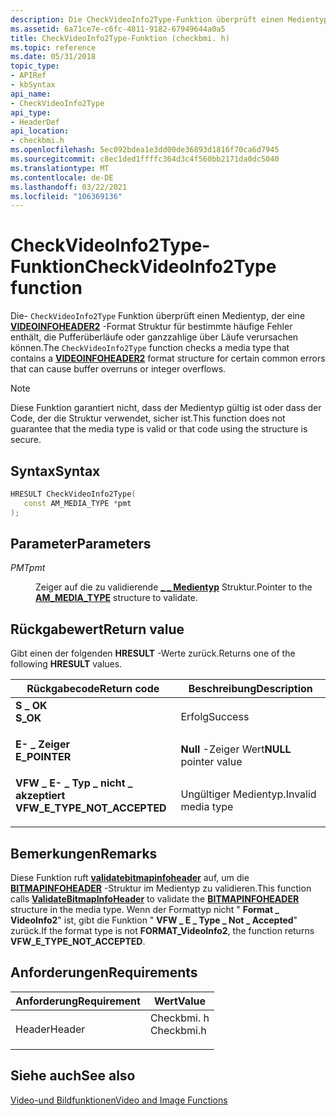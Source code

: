 ```yaml
---
description: Die CheckVideoInfo2Type-Funktion überprüft einen Medientyp, der eine VIDEOINFOHEADER2-Format Struktur enthält, für bestimmte häufige Fehler, die Pufferüberläufe oder ganzzahlige über Läufe verursachen können.
ms.assetid: 6a71ce7e-c6fc-4811-9182-67949644a0a5
title: CheckVideoInfo2Type-Funktion (checkbmi. h)
ms.topic: reference
ms.date: 05/31/2018
topic_type:
- APIRef
- kbSyntax
api_name:
- CheckVideoInfo2Type
api_type:
- HeaderDef
api_location:
- checkbmi.h
ms.openlocfilehash: 5ec092bdea1e3dd00de36893d1816f70ca6d7945
ms.sourcegitcommit: c8ec1ded1ffffc364d3c4f560bb2171da0dc5040
ms.translationtype: MT
ms.contentlocale: de-DE
ms.lasthandoff: 03/22/2021
ms.locfileid: "106369136"
---
```

# <a name="checkvideoinfo2type-function"></a><span data-ttu-id="b041c-103">CheckVideoInfo2Type-Funktion</span><span class="sxs-lookup"><span data-stu-id="b041c-103">CheckVideoInfo2Type function</span></span>

<span data-ttu-id="b041c-104">Die- `CheckVideoInfo2Type` Funktion überprüft einen Medientyp, der eine [**VIDEOINFOHEADER2**](/previous-versions/windows/desktop/api/dvdmedia/ns-dvdmedia-videoinfoheader2) -Format Struktur für bestimmte häufige Fehler enthält, die Pufferüberläufe oder ganzzahlige über Läufe verursachen können.</span><span class="sxs-lookup"><span data-stu-id="b041c-104">The `CheckVideoInfo2Type` function checks a media type that contains a [**VIDEOINFOHEADER2**](/previous-versions/windows/desktop/api/dvdmedia/ns-dvdmedia-videoinfoheader2) format structure for certain common errors that can cause buffer overruns or integer overflows.</span></span>

> [!Note]  
> <span data-ttu-id="b041c-105">Diese Funktion garantiert nicht, dass der Medientyp gültig ist oder dass der Code, der die Struktur verwendet, sicher ist.</span><span class="sxs-lookup"><span data-stu-id="b041c-105">This function does not guarantee that the media type is valid or that code using the structure is secure.</span></span>

 

## <a name="syntax"></a><span data-ttu-id="b041c-106">Syntax</span><span class="sxs-lookup"><span data-stu-id="b041c-106">Syntax</span></span>


```C++
HRESULT CheckVideoInfo2Type(
   const AM_MEDIA_TYPE *pmt
);
```



## <a name="parameters"></a><span data-ttu-id="b041c-107">Parameter</span><span class="sxs-lookup"><span data-stu-id="b041c-107">Parameters</span></span>

<dl> <dt>

<span data-ttu-id="b041c-108">*PMT*</span><span class="sxs-lookup"><span data-stu-id="b041c-108">*pmt*</span></span> 
</dt> <dd>

<span data-ttu-id="b041c-109">Zeiger auf die zu validierende [**\_ \_ Medientyp**](/windows/win32/api/strmif/ns-strmif-am_media_type) Struktur.</span><span class="sxs-lookup"><span data-stu-id="b041c-109">Pointer to the [**AM\_MEDIA\_TYPE**](/windows/win32/api/strmif/ns-strmif-am_media_type) structure to validate.</span></span>

</dd> </dl>

## <a name="return-value"></a><span data-ttu-id="b041c-110">Rückgabewert</span><span class="sxs-lookup"><span data-stu-id="b041c-110">Return value</span></span>

<span data-ttu-id="b041c-111">Gibt einen der folgenden **HRESULT** -Werte zurück.</span><span class="sxs-lookup"><span data-stu-id="b041c-111">Returns one of the following **HRESULT** values.</span></span>



| <span data-ttu-id="b041c-112">Rückgabecode</span><span class="sxs-lookup"><span data-stu-id="b041c-112">Return code</span></span>                                                                                                | <span data-ttu-id="b041c-113">Beschreibung</span><span class="sxs-lookup"><span data-stu-id="b041c-113">Description</span></span>                       |
|------------------------------------------------------------------------------------------------------------|-----------------------------------|
| <dl> <span data-ttu-id="b041c-114"><dt>**S \_ OK**</dt></span><span class="sxs-lookup"><span data-stu-id="b041c-114"><dt>**S\_OK**</dt></span></span> </dl>                       | <span data-ttu-id="b041c-115">Erfolg</span><span class="sxs-lookup"><span data-stu-id="b041c-115">Success</span></span><br/>                |
| <dl> <span data-ttu-id="b041c-116"><dt>**E- \_ Zeiger**</dt></span><span class="sxs-lookup"><span data-stu-id="b041c-116"><dt>**E\_POINTER**</dt></span></span> </dl>                  | <span data-ttu-id="b041c-117">**Null** -Zeiger Wert</span><span class="sxs-lookup"><span data-stu-id="b041c-117">**NULL** pointer value</span></span><br/> |
| <dl> <span data-ttu-id="b041c-118"><dt>**VFW \_ E- \_ Typ \_ nicht \_ akzeptiert**</dt></span><span class="sxs-lookup"><span data-stu-id="b041c-118"><dt>**VFW\_E\_TYPE\_NOT\_ACCEPTED**</dt></span></span> </dl> | <span data-ttu-id="b041c-119">Ungültiger Medientyp.</span><span class="sxs-lookup"><span data-stu-id="b041c-119">Invalid media type</span></span><br/>     |



 

## <a name="remarks"></a><span data-ttu-id="b041c-120">Bemerkungen</span><span class="sxs-lookup"><span data-stu-id="b041c-120">Remarks</span></span>

<span data-ttu-id="b041c-121">Diese Funktion ruft [**validatebitmapinfoheader**](validatebitmapinfoheader.md) auf, um die [**BITMAPINFOHEADER**](/windows/win32/api/wingdi/ns-wingdi-bitmapinfoheader) -Struktur im Medientyp zu validieren.</span><span class="sxs-lookup"><span data-stu-id="b041c-121">This function calls [**ValidateBitmapInfoHeader**](validatebitmapinfoheader.md) to validate the [**BITMAPINFOHEADER**](/windows/win32/api/wingdi/ns-wingdi-bitmapinfoheader) structure in the media type.</span></span> <span data-ttu-id="b041c-122">Wenn der Formattyp nicht " **Format \_ VideoInfo2**" ist, gibt die Funktion " **VFW \_ E \_ Type \_ Not \_ Accepted**" zurück.</span><span class="sxs-lookup"><span data-stu-id="b041c-122">If the format type is not **FORMAT\_VideoInfo2**, the function returns **VFW\_E\_TYPE\_NOT\_ACCEPTED**.</span></span>

## <a name="requirements"></a><span data-ttu-id="b041c-123">Anforderungen</span><span class="sxs-lookup"><span data-stu-id="b041c-123">Requirements</span></span>



| <span data-ttu-id="b041c-124">Anforderung</span><span class="sxs-lookup"><span data-stu-id="b041c-124">Requirement</span></span> | <span data-ttu-id="b041c-125">Wert</span><span class="sxs-lookup"><span data-stu-id="b041c-125">Value</span></span> |
|-------------------|---------------------------------------------------------------------------------------|
| <span data-ttu-id="b041c-126">Header</span><span class="sxs-lookup"><span data-stu-id="b041c-126">Header</span></span><br/> | <dl> <span data-ttu-id="b041c-127"><dt>Checkbmi. h</dt></span><span class="sxs-lookup"><span data-stu-id="b041c-127"><dt>Checkbmi.h</dt></span></span> </dl> |



## <a name="see-also"></a><span data-ttu-id="b041c-128">Siehe auch</span><span class="sxs-lookup"><span data-stu-id="b041c-128">See also</span></span>

<dl> <dt>

[<span data-ttu-id="b041c-129">Video-und Bildfunktionen</span><span class="sxs-lookup"><span data-stu-id="b041c-129">Video and Image Functions</span></span>](video-and-image-functions.md)
</dt> </dl>

 

 




